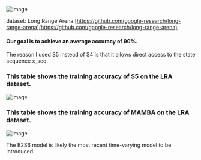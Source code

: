 ![image](https://github.com/user-attachments/assets/022e6f43-c3f1-4044-b967-a928101c2953)


dataset: Long Range Arena [https://github.com/google-research/long-range-arena](https://github.com/google-research/long-range-arena)
#### Our goal is to achieve an average accuracy of 90%.
The reason I used S5 instead of S4 is that it allows direct access to the state sequence x_seq.

### This table shows the training accuracy of S5 on the LRA dataset.
![image](https://github.com/user-attachments/assets/fd281d52-c845-41d5-8457-e3ca0e126808)

### This table shows the training accuracy of MAMBA on the LRA dataset.
![image](https://github.com/user-attachments/assets/a6239082-0ecc-497d-a055-97af9d6d8504)

The B2S6 model is likely the most recent time-varying model to be introduced.
